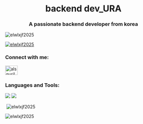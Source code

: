 <h1 align="center">backend dev_URA</h1>
<h3 align="center">A passionate backend developer from korea</h3>

<p align="left"> <img src="https://komarev.com/ghpvc/?username=elwlxjf2025&label=Profile%20views&color=0e75b6&style=flat" alt="elwlxjf2025" /> </p>

<p align="left"> <a href="https://github.com/ryo-ma/github-profile-trophy"><img src="https://github-profile-trophy.vercel.app/?username=elwlxjf2025" alt="elwlxjf2025" /></a> </p>

<h3 align="left">Connect with me:</h3>
<p align="left">
<a href="https://instagram.com/alsguril" target="blank"><img align="center" src="https://raw.githubusercontent.com/rahuldkjain/github-profile-readme-generator/master/src/images/icons/Social/instagram.svg" alt="alsguril" height="30" width="40" /></a>
</p>

<h3 align="left">Languages and Tools:</h3>
<img src="https://img.shields.io/badge/JAVA-a3445a.svg?style=for-the-badge&logo=JAVA&logoColor=#white" />
<img src="https://img.shields.io/badge/SPRING BOOT-2db400.svg?style=for-the-badge&logo=SPRING BOOT&logoColor=#white" />


<p>&nbsp;<img align="center" src="https://github-readme-stats.vercel.app/api?username=elwlxjf2025&show_icons=true&locale=en" alt="elwlxjf2025" /></p>

<p><img align="center" src="https://github-readme-streak-stats.herokuapp.com/?user=elwlxjf2025&" alt="elwlxjf2025" /></p>
